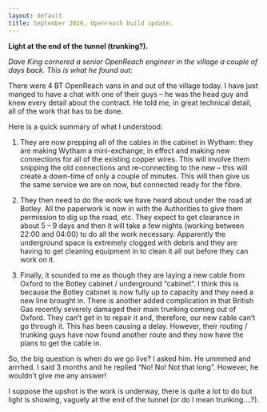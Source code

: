 ```yaml
---
layout: default
title: September 2016, Openreach build update.
---
```


__Light at the end of the tunnel (trunking?).__

*Dave King cornered a senior OpenReach engineer in the village a couple of days back. This is what
he found out:*

There were 4 BT OpenReach vans in and out of the village today. I have just manged to have a chat
with one of their guys – he was the head guy and knew every detail about the contract. He told me,
in great technical detail, all of the work that has to be done.


Here is a quick summary of what I understood:
 

1. They are now prepping all of the cables in the cabinet in Wytham: they are making Wytham a
mini-exchange, in effect and making new connections for all of the existing copper wires. This will
involve them snipping the old connections and re-connecting to the new – this will create a
down-time of only a couple of minutes. This will then give us the same service we are on now, but
connected ready for the fibre.

2. They then need to do the work we have heard about under the road at Botley. All the paperwork is
now in with the Authorities to give them permission to dig up the road, etc. They expect to get
clearance in about 5 – 9 days and then it will take a few nights (working between 22:00 and 04:00)
to do all the work necessary. Apparently the underground space is extremely clogged with debris
and they are having to get cleaning equipment in to clean it all out before they can work on it.
3. Finally, it sounded to me as though they are laying a new cable from Oxford to the Botley
cabinet / underground “cabinet”. I think this is because the Botley cabinet is now fully up to
capacity and they need a new line brought in. There is another added complication in that British
Gas recently severely damaged their main trunking coming out of Oxford. They can’t get in to repair
it and, therefore, our new cable can’t go through it. This has been causing a delay. However, their
routing / trunking guys have now found another route and they now have the plans to get the cable
in.

So, the big question is when do we go live? I asked him. He ummmed and arrrhed. I said 3 months and
he replied “No! No! Not that long”. However, he wouldn’t give me any answer! 

I suppose the upshot is the work is underway, there is quite a lot to do but light is showing,
vaguely at the end of the tunnel (or do I mean trunking….?).

